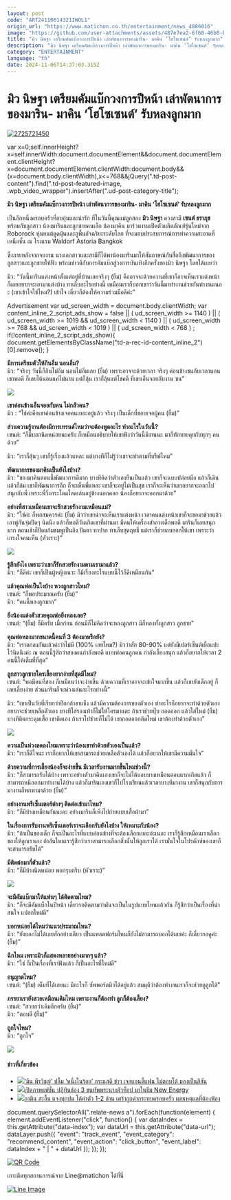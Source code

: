```yaml
---
layout: post
code: "ART24110614321IWOL1"
origin_url: "https://www.matichon.co.th/entertainment/news_4886016"
image: "https://github.com/user-attachments/assets/487e7ea2-6f68-46b0-b04e-56153a783bde"
title: "มิว นิษฐา เตรียมคัมแบ๊กวงการปีหน้า เล่าพัตนาการของมาริน- มาคิน ‘โฮโซเซนต์’ รับหลงลูกมาก"
description: "มิว นิษฐา เตรียมคัมแบ๊กวงการปีหน้า เล่าพัตนาการของมาริน- มาคิน 'โฮโซเซนต์' รับหลงลูกมาก"
category: "ENTERTAINMENT"
language: "th"
date: 2024-11-06T14:37:03.315Z
---
```


# มิว นิษฐา เตรียมคัมแบ๊กวงการปีหน้า เล่าพัตนาการของมาริน- มาคิน ‘โฮโซเซนต์’ รับหลงลูกมาก

[![](https://www.matichon.co.th/wp-content/uploads/2024/11/2725721450.jpg "2725721450")](https://www.matichon.co.th/wp-content/uploads/2024/11/2725721450.jpg)

var x=0;self.innerHeight?x=self.innerWidth:document.documentElement&&document.documentElement.clientHeight?x=document.documentElement.clientWidth:document.body&&(x=document.body.clientWidth),x<=768&&jQuery(".td-post-content").find(".td-post-featured-image, .wpb\_video\_wrapper").insertAfter(".ud-post-category-title");

**มิว นิษฐา เตรียมคัมแบ๊กวงการปีหน้า เล่าพัตนาการของมาริน- มาคิน ‘โฮโซเซนต์’ รับหลงลูกมาก**

เป็นอีกหนึ่งครอบครัวที่อบอุ่นและน่ารัก ที่ในวันนี้คุณแม่ลูกสอง **มิว นิษฐา** ควงสามี **เซนต์ ธราภุช** พร้อมกับลูกสาว น้องมารินและลูกชายคนเล็ก น้องมาคิน มาร่วมงานเปิดตัวผลิตภัณฑ์รุ่นใหม่จาก Roborock หุ่นยนต์ดูดฝุ่นและถูพื้นอัจฉริยะระดับโลก ที่จะมอบประสบการณ์การทำความสะอาดที่เหนือชั้น ณ โรงแรม Waldorf Astoria Bangkok

ซึ่งภายหลังจากจบงาน นางเอกสาวและสามีก็ได้พาน้องมารินมาให้สัมภาษณ์กับสื่อถึงพัฒนาการของลูกสาวและลูกชายให้ฟัง พร้อมข่าวดีกับการคัมแบ๊กสู่วงการบันเทิงอีกครั้งของมิว นิษฐา โดยได้เผยว่า

มิว: “วันนี้มารินแต่งหน้าตั้งแต่อยู่ที่บ้านเลยจริงๆ (ยิ้ม) คืออาจจะด้วยความที่เขาก็อาจเห็นเราแต่งหน้า ก็เลยอยากจะเอามาแต่งบ้าง ทาเล็บอะไรอย่างนี้ เหมือนเราก็บอกเขาว่าวันนี้มาทำงานช่วยกันทำงานเนอะ (เขาเข้าใจใช่ไหม?) เข้าใจ เดี๋ยวก็ต้องให้ความร่วมมือดีค่ะ”

Advertisement var ud\_screen\_width = document.body.clientWidth; var content\_inline\_2\_script\_ads\_show = false || ( ud\_screen\_width >= 1140 ) || ( ud\_screen\_width >= 1019 && ud\_screen\_width < 1140 ) || ( ud\_screen\_width >= 768 && ud\_screen\_width < 1019 ) || ( ud\_screen\_width < 768 ) ; if(!content\_inline\_2\_script\_ads\_show){ document.getElementsByClassName("td-a-rec-id-content\_inline\_2")\[0\].remove(); }

**มีการเตรียมตัวให้กินอิ่ม นอนอิ่ม?**  
มิว: “จริงๆ วันนี้ก็กินไม่อิ่ม นอนไม่อิ่มเลย (ยิ้ม) เพราะอาจจะด้วยเวลา จริงๆ ค่อนข้างชนกับเวลานอนเขาพอดี ก็เลยได้นอนแค่ไม่นาน แต่ก็ลุ้น เราก็ลุ้นแต่โชคดี ที่เขาเอ็นจอยกับงาน ซน”

![](https://www.matichon.co.th/wp-content/uploads/2024/11/137581_0.jpg)

**เขาค่อนข้างเอ็นจอยกับคน ไม่กลัวคน?**  
มิว : “ใช่ค่ะคือเขาค่อนข้างเจอคนเยอะอยู่แล้ว จริงๆ เป็นเด็กที่ชอบเจอผู้คน (ยิ้ม)”

**ส่วนความรู้งานต้องมีการเทรนด์ไหมว่าจะต้องพูดอะไร ทำอะไรในวันนี้?**  
เซนต์: “ก็มีบอกนิดหน่อยนะครับ ก็เหมือนอธิบายให้เขาฟังว่าวันนี้มีงานนะ มาก็ทักทายคุยกับทุกๆ คนด้วย”

มิว: “เราก็ลุ้นๆ เขาก็รู้เรื่องแล้วแหละ แต่บางทีก็ไม่รู้ว่าเขาจะทำตามที่บรีฟไหม”

**พัฒนาการของมาคินเป็นยังไงบ้าง?**  
มิว: “ของมาคินตอนนี้พัฒนาการดีมาก บางทีคิดว่าตัวเองยืนเป็นแล้ว เขาก็จะแบบปล่อยมือ แล้วก็เดิน แล้วก็ล้ม เขาก็พัฒนาการอีก ก็จะเห็นพี่แหละ เขาก็จะอยู่ไม่เป็นสุข เราก็จะเห็นว่าเขาอยากจะออกไปสนุกกับพี่ เพราะพี่วิ่งกระโดดโลดเล่นอยู่ข้างนอกคอก น้องก็อยากจะออกมาด้วย”

**อย่างพี่สาวเหมือนเขาจะรักสวยรักงามเหมือนแม่?**  
มิว: “ใช่ค่ะ ก็พอสมควรค่ะ (ยิ้ม) มิวว่าเขาน่าจะเห็นเราแต่งหน้า เวลาคนแต่งหน้าเขาก็จะขอมาช่วยแล้วเอาพู่กันจุ่มปัดๆ นิดนึง แล้วก็พอดีวันเกิดเขาที่ผ่านมา มีคนให้เครื่องสำอางเด็กพอดี มารินก็เลยสนุกมาก ตอนเช้าก็ปัดแก้มชมพูเป็นลิง ปัดตา ทาปาก ทาเล็บสุดฤทธิ์ แต่เราก็ช่วยลบออกให้เขา เพราะว่าเกรงใจคนเห็น (หัวเราะ)”

![](https://www.matichon.co.th/wp-content/uploads/2024/11/137582_0.jpg)

**รู้สึกยังไง เพราะว่าเขาก็รักสวยรักงามตามเรามาแล้ว?**  
มิว: “ก็ดีค่ะ เขาก็เป็นผู้หญิงเนาะ ก็มีเรื่องอะไรแบบนี้ไว้ก็ดีเหมือนกัน”

**แล้วคุณพ่อเป็นไงบ้าง หวงลูกสาวไหม?**  
เซนต์: “ก็พอประมาณครับ (ยิ้ม)”  
มิว: “คนนี้หลงลูกมาก”

**ยิ่งน้องแต่งตัวสวยคุณพ่อยิ่งหลงเลย?**  
เซนต์: “(ยิ้ม) ก็มีครับ เมื่อก่อน ก่อนมีก็ไม่คิดว่าจะหลงลูกสาว มีก็หลงทั้งลูกสาว ลูกชาย”

**คุณพ่อหลงมากขนาดนี้คนที่ 3 ต้องมาหรือยัง?**  
มิว: “เราตกลงกันแล้วค่ะว่าไม่มี (100% เลยไหม?) มิวว่าสัก 80-90% แต่ยังมีเปอร์เซ็นต์เผื่อแปะไว้นิดนึงค่ะ ณ ตอนนี้รู้สึกว่าสองคนกำลังพอดี แบบพ่อคนลูกคน กำลังเลี้ยงสนุก แล้วก็อยากให้เวลา 2 คนนี้ให้เต็มที่ที่สุด”

**ลูกสาวลูกชายใครเลี้ยงยากง่ายที่สุดมีไหม?**  
เซนต์: “พอมีคนที่สอง ก็เหมือนว่าจะง่ายขึ้น ด้วยความที่เราอาจจะเข้าใจมากขึ้น แล้วก็เขายังเด็กอยู่ ก็เลยเลี้ยงง่าย ส่วนมารินก็จะห่วงเล่นอะไรอย่างนี้”

มิว: “เขาเป็นวัยที่เรียกว่าปีกกล้าขาแข็ง แล้วมีความต้องการของตัวเอง ทำอะไรก็อยากจะทำด้วยตัวเอง อยากจะช่วยเหลือตัวเอง บางทีใส่รองเท้าก็ไม่ให้ใครมาแตะ ถ้าเราช่วยปุ๊บ ถอดออก แล้วใส่ใหม่ (ยิ้ม) บางทีติดกระดุมเสื้อ เขาติดเอง ถ้าเราไปช่วยก็ไม่ได้ เขาถอดออกติดใหม่ เขาต้องทำด้วยตัวเอง”

![](https://www.matichon.co.th/wp-content/uploads/2024/11/137601_0.jpg)

**ความเป็นห่วงลดลงไหมเพราะว่าน้องเขาทำด้วยตัวเองเป็นแล้ว?**  
มิว: “เราก็ดีใจนะ เราก็อยากให้เขาสามารถช่วยเหลือตัวเองได้ แล้วก็อยากให้เขามีความมั่นใจ”

**ด้วยความที่การเลี้ยงน้องก็จะง่ายขึ้น มีเวลารับงานมากขึ้นไหมช่วงนี้?**  
มิว: “ก็สามารถรับได้บ้าง เพราะอย่างตัวมาคินเองเขาก็จะไม่ได้บอบบางเหมือนตอนแรกเกิดแล้ว ก็สามารถหนีออกมาทำงานได้บ้าง แล้วก็มารินเองเขาก็ไปโรงเรียนแล้วเวลาบางทีมางาน เขาก็สนุกกับการมางานก็พกพามาด้วย (ยิ้ม)”

**อย่างงานพรีเซ็นเตอร์ต่างๆ ติดต่อเข้ามาไหม?**  
มิว: “ก็มีบ้างเหมือนกันนะคะ อย่างมารินก็เพิ่งไปถ่ายแบบเสื้อผ้ามา”

**ในเรื่องการรับงานพรีเซ็นเตอร์เราจะเลือกรับยังไงบ้าง ให้เหมาะกับน้อง?**  
มิว: “ถ้าเป็นของเด็ก ก็จะเป็นอะไรที่แบบค่อนข้างที่จะต้องเลือกเยอะอ่ะเนอะ เราก็รู้สึกเหมือนเราเลือกของให้ลูกเราเอง ถ้าอันไหนเรารู้สึกว่าเราสามารถเลือกสิ่งนั้นให้ลูกเราได้ เรามั่นใจในโปรดักซ์ของเขาก็จะสามารถรับได้”

**มีติดต่อมากี่ตัวแล้ว?**  
มิว: “ก็มีบ้างนิดหน่อย พอกรุบกริบ (หัวเราะ)”

![](https://www.matichon.co.th/wp-content/uploads/2024/11/137578_0.jpg)

**จะมีคัมแบ๊กมาให้แฟนๆ ได้ติดตามไหม?**  
มิว: “ก็จะมีคัมแบ็กในปีหน้า เดี๋ยวรอติดตามว่ามันจะเป็นในรูปแบบไหนแล้วกัน ก็รู้สึกว่าเป็นเรื่องที่น่าสนใจ แปลกใหม่ดี”

**บอกหน่อยได้ไหมว่าแนวประมาณไหน?**  
มิว: “ยังบอกไม่ได้เลยสักอย่างเดียว เป็นแพลตฟอร์มไหนก็ยังไม่สามารถบอกได้เลยค่ะ ก็เดี๋ยวรอดูค่ะ (ยิ้ม)”

**ฉีกไหม เพราะมิวก็แสดงหลายอย่างมากๆ แล้ว?**  
มิว: “ใช่ ก็เป็นเรื่องที่เราฟังแล้ว ก็เป็นอะไรที่ใหม่ดี”

**อนุญาตไหม?**  
เซนต์: “(ยิ้ม) เต็มที่ได้เลยนะ มีอะไรก็ ซัพพอร์ตมิวได้อยู่แล้ว สมมุติว่าต้องทำงานเราก็จะช่วยดูลูกได้”

**ภรรยาเรายังสวยเหมือนเดิมไหม เพราะงานก็ต้องทำ ลูกก็ต้องเลี้ยง?**  
เซนต์: “สวยกว่าเดิมอีกครับ (ยิ้ม)”  
มิว: “ตอบดี (ยิ้ม)”

**ถูกใจไหม?**  
มิว: “ถูกใจ”

![](https://www.matichon.co.th/wp-content/uploads/2024/11/137585_0.jpg)

#### ข่าวที่เกี่ยวข้อง

*   [![](https://www.matichon.co.th/wp-content/uploads/2024/11/728-69.jpg)‘มีน พีรวิชญ์’ ปลื้ม ‘หนึ่งในร้อย’ กระแสดี ขำๆ เจอแอนตี้แฟน ไม่ตอบโต้ มองเป็นสีสัน](https://www.matichon.co.th/entertainment/thai-entertainment/news_4885870)
*   [![](https://www.matichon.co.th/wp-content/uploads/2024/11/mokp5-wed.jpg)เปิดภาพแฟชั่น ปฏิทินช่อง 3 ขนทัพพระนางตัวท็อป มาในธีม New Energy](https://www.matichon.co.th/entertainment/thai-entertainment/news_4885761)
*   [![](https://www.matichon.co.th/wp-content/uploads/2024/11/452745.jpg)กามิน สะอื้น แจงทุกปม โต้ค่าตัว 1-2 ล้าน เศร้าถูกด่ากระทบครอบครัว เผยเหตุผลที่ต้องฟ้อง](https://www.matichon.co.th/entertainment/news_4885692)

document.querySelectorAll(".relate-news a").forEach(function(element) { element.addEventListener("click", function() { var dataIndex = this.getAttribute("data-index"); var dataUrl = this.getAttribute("data-url"); dataLayer.push({ "event": "track\_event", "event\_category": "recommend\_content", "event\_action": "click\_button", "event\_label": dataIndex + " | " + dataUrl }); }); });

[![QR Code](https://www.matichon.co.th/wp-content/uploads/2023/07/wob1371z.jpg)](https://lin.ee/ht0nDxX)

เกาะติดทุกสถานการณ์จาก Line@matichon ได้ที่นี่

[![Line Image](https://www.matichon.co.th/wp-content/uploads/2023/07/th.png)](https://lin.ee/ht0nDxX)